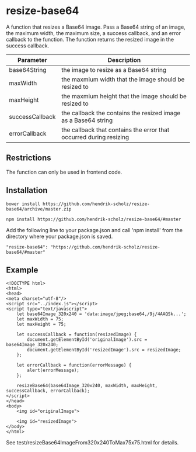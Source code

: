 # resize-base64

A function that resizes a Base64 image. Pass a Base64 string of an image, the maximum width, the maximum size, a success callback, and an error callback to the function. The function returns the resized image in the success callback.

| Parameter | Description |
| ------ | ----------- |
| base64String | the image to resize as a Base64 string |
| maxWidth | the maxmium width that the image should be resized to |
| maxHeight | the maxmium height that the image should be resized to |
| successCallback | the callback the contains the resized image as a Base64 string |
| errorCallback | the callback that contains the error that occurred during resizing |


## Restrictions

The function can only be used in frontend code. 

## Installation

```
bower install https://github.com/hendrik-scholz/resize-base64/archive/master.zip
```

```
npm install https://github.com/hendrik-scholz/resize-base64/#master
```

Add the following line to your package.json and call 'npm install' from the directory
where your package.json is saved.

```
"resize-base64": "https://github.com/hendrik-scholz/resize-base64/#master"
```

## Example

```
<!DOCTYPE html>
<html>
<head>
<meta charset="utf-8"/>
<script src="../index.js"></script>
<script type="text/javascript">
	let base64Image_320x240 = 'data:image/jpeg;base64,/9j/4AAQSk...';
	let maxWidth = 75;
	let maxHeight = 75;
	
	let successCallback = function(resizedImage) {
		document.getElementById('originalImage').src = base64Image_320x240;
		document.getElementById('resizedImage').src = resizedImage;
	};
	
	let errorCallback = function(errorMessage) {
		alert(errorMessage);
	};
	
	resizeBase64(base64Image_320x240, maxWidth, maxHeight, successCallback, errorCallback);
</script>
</head>
<body>
	<img id="originalImage">

	<img id="resizedImage">
</body>
</html>
```

See test/resizeBase64ImageFrom320x240ToMax75x75.html for details.
